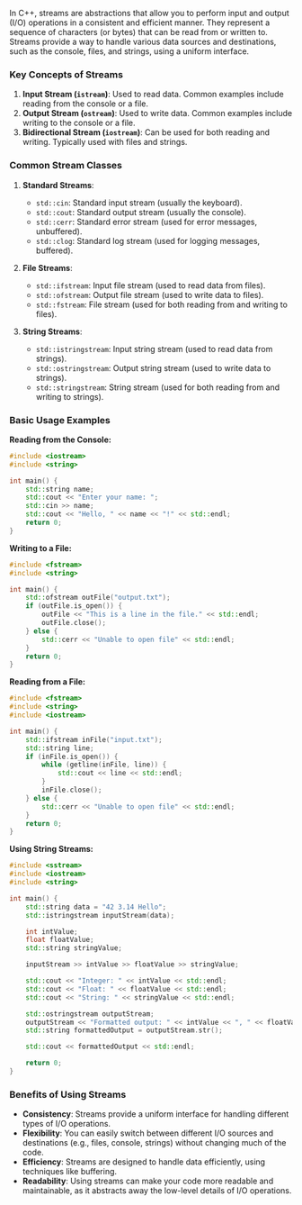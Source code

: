 In C++, streams are abstractions that allow you to perform input and output (I/O) operations in a consistent and efficient manner. They represent a sequence of characters (or bytes) that can be read from or written to. Streams provide a way to handle various data sources and destinations, such as the console, files, and strings, using a uniform interface.

### Key Concepts of Streams

1. **Input Stream (`istream`)**: Used to read data. Common examples include reading from the console or a file.
2. **Output Stream (`ostream`)**: Used to write data. Common examples include writing to the console or a file.
3. **Bidirectional Stream (`iostream`)**: Can be used for both reading and writing. Typically used with files and strings.

### Common Stream Classes

1. **Standard Streams**:
   - `std::cin`: Standard input stream (usually the keyboard).
   - `std::cout`: Standard output stream (usually the console).
   - `std::cerr`: Standard error stream (used for error messages, unbuffered).
   - `std::clog`: Standard log stream (used for logging messages, buffered).

2. **File Streams**:
   - `std::ifstream`: Input file stream (used to read data from files).
   - `std::ofstream`: Output file stream (used to write data to files).
   - `std::fstream`: File stream (used for both reading from and writing to files).

3. **String Streams**:
   - `std::istringstream`: Input string stream (used to read data from strings).
   - `std::ostringstream`: Output string stream (used to write data to strings).
   - `std::stringstream`: String stream (used for both reading from and writing to strings).

### Basic Usage Examples

**Reading from the Console:**
```cpp
#include <iostream>
#include <string>

int main() {
    std::string name;
    std::cout << "Enter your name: ";
    std::cin >> name;
    std::cout << "Hello, " << name << "!" << std::endl;
    return 0;
}
```

**Writing to a File:**
```cpp
#include <fstream>
#include <string>

int main() {
    std::ofstream outFile("output.txt");
    if (outFile.is_open()) {
        outFile << "This is a line in the file." << std::endl;
        outFile.close();
    } else {
        std::cerr << "Unable to open file" << std::endl;
    }
    return 0;
}
```

**Reading from a File:**
```cpp
#include <fstream>
#include <string>
#include <iostream>

int main() {
    std::ifstream inFile("input.txt");
    std::string line;
    if (inFile.is_open()) {
        while (getline(inFile, line)) {
            std::cout << line << std::endl;
        }
        inFile.close();
    } else {
        std::cerr << "Unable to open file" << std::endl;
    }
    return 0;
}
```

**Using String Streams:**
```cpp
#include <sstream>
#include <iostream>
#include <string>

int main() {
    std::string data = "42 3.14 Hello";
    std::istringstream inputStream(data);

    int intValue;
    float floatValue;
    std::string stringValue;

    inputStream >> intValue >> floatValue >> stringValue;

    std::cout << "Integer: " << intValue << std::endl;
    std::cout << "Float: " << floatValue << std::endl;
    std::cout << "String: " << stringValue << std::endl;

    std::ostringstream outputStream;
    outputStream << "Formatted output: " << intValue << ", " << floatValue << ", " << stringValue;
    std::string formattedOutput = outputStream.str();

    std::cout << formattedOutput << std::endl;

    return 0;
}
```

### Benefits of Using Streams

- **Consistency**: Streams provide a uniform interface for handling different types of I/O operations.
- **Flexibility**: You can easily switch between different I/O sources and destinations (e.g., files, console, strings) without changing much of the code.
- **Efficiency**: Streams are designed to handle data efficiently, using techniques like buffering.
- **Readability**: Using streams can make your code more readable and maintainable, as it abstracts away the low-level details of I/O operations.
